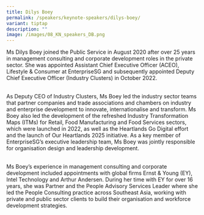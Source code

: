 ```yaml
---
title: Dilys Boey
permalink: /speakers/keynote-speakers/dilys-boey/
variant: tiptap
description: ""
image: /images/08_KN_speakers_DB.png
---
```

<p>Ms Dilys Boey joined the Public Service in August 2020 after over 25 years
in management consulting and corporate development roles in the private
sector. She was appointed Assistant Chief Executive Officer (ACEO), Lifestyle
&amp; Consumer at EnterpriseSG and subsequently appointed Deputy Chief
Executive Officer (Industry Clusters) in October 2022.</p>
<p>
<br>As Deputy CEO of Industry Clusters, Ms Boey led the industry sector teams
that partner companies and trade associations and chambers on industry
and enterprise development to innovate, internationalise and transform.
Ms Boey also led the development of the refreshed Industry Transformation
Maps (ITMs) for Retail, Food Manufacturing and Food Services sectors, which
were launched in 2022, as well as the Heartlands Go Digital effort and
the launch of Our Heartlands 2025 initiative. As a key member of EnterpriseSG’s
executive leadership team, Ms Boey was jointly responsible for organisation
design and leadership development.</p>
<p>
<br>Ms Boey’s experience in management consulting and corporate development
included appointments with global firms Ernst &amp; Young (EY), Intel Technology
and Arthur Andersen. During her time with EY for over 16 years, she was
Partner and the People Advisory Services Leader where she led the People
Consulting practice across Southeast Asia, working with private and public
sector clients to build their organisation and workforce development strategies.</p>